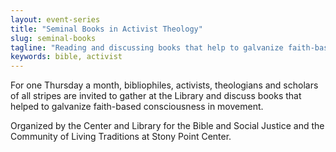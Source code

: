 ```yaml
---
layout: event-series
title: "Seminal Books in Activist Theology"
slug: seminal-books
tagline: "Reading and discussing books that help to galvanize faith-based consciousness in movement."
keywords: bible, activist
---
```

For one Thursday a month, bibliophiles, activists, theologians
and scholars of all stripes are invited to gather at the Library and
discuss books that helped to galvanize faith-based consciousness in
movement.

Organized by the Center and Library for the Bible
and Social Justice and the Community of Living Traditions at Stony Point
Center.
